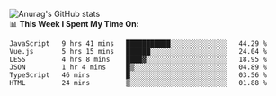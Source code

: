 
![Anurag's GitHub stats](https://github-readme-stats.vercel.app/api?username=supergczh&show_icons=true&theme=radical)
<br />
📊 **This Week I Spent My Time On:**

<!--START_SECTION:waka-->

```text
JavaScript   9 hrs 41 mins   ███████████░░░░░░░░░░░░░░   44.29 %
Vue.js       5 hrs 15 mins   ██████░░░░░░░░░░░░░░░░░░░   24.04 %
LESS         4 hrs 8 mins    ████▓░░░░░░░░░░░░░░░░░░░░   18.95 %
JSON         1 hr 4 mins     █▒░░░░░░░░░░░░░░░░░░░░░░░   04.89 %
TypeScript   46 mins         █░░░░░░░░░░░░░░░░░░░░░░░░   03.56 %
HTML         24 mins         ▒░░░░░░░░░░░░░░░░░░░░░░░░   01.88 %
```

<!--END_SECTION:waka-->
